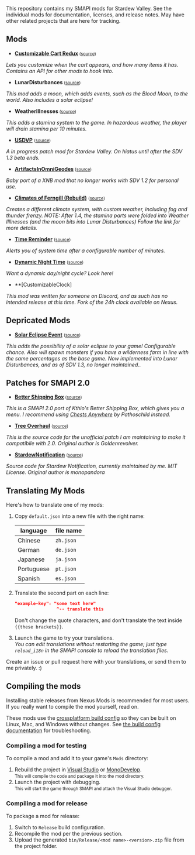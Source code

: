 This repository contains my SMAPI mods for Stardew Valley. See the individual mods for
documentation, licenses, and release notes. May have other related projects that are here for tracking.

## Mods
 
* **[Customizable Cart Redux](https://www.nexusmods.com/stardewvalley/mods/1402)**<small> ([source](CustomizableCartRedux))</small>

 _Lets you customize when the cart appears, and how many items it has. Contains an API for other mods to hook into._
  
* **LunarDisturbances**<small> ([source](LunarDisturbances))</small>

_This mod adds a moon, which adds events, such as the Blood Moon, to the world. Also includes a solar eclipse!_

* **WeatherIllnesses**<small> ([source](WeatherIllnesses))</small>

_This adds a stamina system to the game. In hazardous weather, the player will drain stamina per 10 minutes._

* **[USDVP](https://github.com/JohnsonNicholas/SDVMods/releases/tag/USDVP-alpha)** <small>([source](USDVP))</small>

_A in progress patch mod for Stardew Valley. On hiatus until after the SDV 1.3 beta ends._

* **[ArtifactsInOmniGeodes](https://github.com/JohnsonNicholas/SDVMods/releases/tag/artifacts-in-omniGeods)**<small> ([source](ArtifactsInOmniGeodes))</small>

_Baby port of a XNB mod that no longer works with SDV 1.2 for personal use._

* **[Climates of Ferngill (Rebuild)](http://www.nexusmods.com/stardewvalley/mods/604)** <small>([source](ClimatesOfFerngill))</small>

_Creates a different climate system, with custom weather, including fog and thunder frenzy. 
NOTE: After 1.4, the stamina parts were folded into Weather Illlnesses (and the moon bits into Lunar Disturbances) Follow the link for more details._

* **[Time Reminder](http://www.nexusmods.com/stardewvalley/mods/1000)** <small>([source](TimeReminder))</small> 

_Alerts you of system time after a configurable number of minutes._

* **[Dynamic Night Time](https://www.nexusmods.com/stardewvalley/mods/2072)** <small>([source](DynamicNightTime))</small>

_Want a dynamic day/night cycle? Look here!_

* **[CustomizableClock]

_This mod was written for someone on Discord, and as such has no intended release at this time. Fork of the 24h clock available on Nexus._
  
## Depricated Mods
* **[Solar Eclipse Event](http://www.nexusmods.com/stardewvalley/mods/897)** <small>([source](SolarEclipseEvent))</small>  

_This adds the possibility of a solar eclipse to your game! Configurable chance. Also will spawn monsters if you have a wilderness farm in line with the same percentages as the base game. Now implemented into Lunar Disturbances, and as of SDV 1.3, no longer maintained.._
  
## Patches for SMAPI 2.0

* **[Better Shipping Box](https://community.playstarbound.com/threads/better-shipping-box.126235/#post-3228667)**<small> ([source](BetterShippingBox))</small>

_This is a SMAPI 2.0 port of Kthio's Better Shipping Box, which gives you a menu. I recommend using [Chests Anywhere](https://www.nexusmods.com/stardewvalley/mods/518) by Pathoschild instead._
  
* **[Tree Overhaul](https://github.com/JohnsonNicholas/SDVMods/releases/download/1.2.0/TreeOverhaul.zip)** <small>([source](TreeOverhaul))</small>

_This is the source code for the unofficial patch I am maintaining to make it compatibile with 2.0. Original author is Goldenrevolver._
  
* **[StardewNotification](https://github.com/JohnsonNicholas/SDVMods/releases/download/stardew-notifcation/StardewNotification.1.7.2-kylindraUpdate.zip)** <small>([source](StardewNotification))</small>

_Source code for Stardew Notification, currently maintained by me. MIT License. Original author is monopandora_

## Translating My Mods

Here's how to translate one of my mods:

1. Copy `default.json` into a new file with the right name:

   language   | file name
   ---------- | ---------
   Chinese    | `zh.json`
   German     | `de.json`
   Japanese   | `ja.json`
   Portuguese | `pt.json`
   Spanish    | `es.json`

2. Translate the second part on each line:
   ```json
   "example-key": "some text here"
                   ^-- translate this
   ```
   Don't change the quote characters, and don't translate the text inside `{{these brackets}}`.
3. Launch the game to try your translations.  
   _You can edit translations without restarting the game; just type `reload_i18n` in the SMAPI console to reload the translation files._

Create an issue or pull request here with your translations, or send them to me privately. :)

## Compiling the mods
Installing stable releases from Nexus Mods is recommended for most users. If you really want to
compile the mod yourself, read on.

These mods use the [crossplatform build config](https://www.nuget.org/packages/Pathoschild.Stardew.ModBuildConfig)
so they can be built on Linux, Mac, and Windows without changes. See [the build config documentation](https://www.nuget.org/packages/Pathoschild.Stardew.ModBuildConfig)
for troubleshooting.

### Compiling a mod for testing
To compile a mod and add it to your game's `Mods` directory:

1. Rebuild the project in [Visual Studio](https://www.visualstudio.com/vs/community/) or [MonoDevelop](http://www.monodevelop.com/).  
   <small>This will compile the code and package it into the mod directory.</small>
2. Launch the project with debugging.  
   <small>This will start the game through SMAPI and attach the Visual Studio debugger.</small>

### Compiling a mod for release
To package a mod for release:

1. Switch to `Release` build configuration.
2. Recompile the mod per the previous section.
3. Upload the generated `bin/Release/<mod name>-<version>.zip` file from the project folder.

